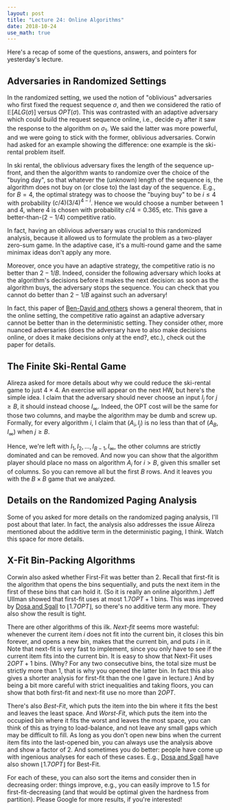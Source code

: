 ```yaml
---
layout: post
title: "Lecture 24: Online Algorithms"
date: 2018-10-24
use_math: true
---
```


Here's a recap of some of the questions, answers, and pointers for
yesterday's lecture.

## Adversaries in Randomized Settings

In the randomized setting, we used the notion of "oblivious"
adversaries who first fixed the request sequence $\sigma$, and then we
considered the ratio of $\mathbb{E}[ALG(\sigma)]$ versus
$OPT(\sigma)$. This was contrasted with an adaptive adversary which
could build the request sequence online, i.e., decide $\sigma_2$ after
it saw the response to the algorithm on $\sigma_1$. We said the latter
was more powerful, and we were going to stick with the former, oblivious
adversaries. Corwin had asked for an example showing the difference: one
example is the ski-rental problem itself.

In ski rental, the oblivious adversary fixes the length of the sequence
up-front, and then the algorithm wants to randomize over the choice of
the "buying day", so that whatever the (unknown) length of the sequence
is, the algorithm does not buy on (or close to) the last day of the
sequence. E.g., for $B=4$, the optimal strategy was to choose the
"buying buy" to be $i \leq 4$ with probability $(c/4)(3/4)^{4-i}$. Hence
we would choose a number between $1$ and $4$, where $4$ is chosen with
probability $c/4 = 0.365$, etc. This gave a better-than-$(2-1/4)$
competitive ratio.

In fact, having an oblivious adversary was crucial to this randomized
analysis, because it allowed us to formulate the problem as a two-player
zero-sum game. In the adaptive case, it's a multi-round game and the
same minimax ideas don't apply any more.

Moreover, once you have an adaptive strategy, the competitive ratio is
no better than $2-1/B$. Indeed, consider the following adversary which
looks at the algorithm's decisions before it makes the next decision: as
soon as the algorithm buys, the adversary stops the sequence. You can
check that you cannot do better than $2-1/B$ against such an adversary!

In fact, this paper of [Ben-David and
others](http://www.cs.technion.ac.il/~shai/BDBKTW.pdf) shows a general
theorem, that in the online setting, the competitive ratio against an
adaptive adversary cannot be better than in the deterministic setting.
They consider other, more nuanced adversaries (does the adversary have
to also make decisions online, or does it make decisions only at the
end?, etc.), check out the paper for details.

## The Finite Ski-Rental Game

Alireza asked for more details about why we could reduce the ski-rental
game to just $4 \times 4$. An exercise will appear on the next HW, but
here's the simple idea. I claim that the adversary should never choose
an input $I_j$ for $j \geq B$, it should instead choose $I_\infty$.
Indeed, the OPT cost will be the same for those two columns, and maybe
the algorithm may be dumb and screw up. Formally, for every algorithm
$i$, I claim that $(A_i, I_j)$ is no less than that of $(A_B, I_\infty)$
when $j \geq B$.

Hence, we're left with $I_1, I_2, \ldots, I_{B-1}, I_\infty$, the other
columns are strictly dominated and can be removed. And now you can show
that the algorithm player should place no mass on algorithm $A_i$ for 
$i > B$, given this smaller set of columns. So you can remove all but the
first $B$ rows. And it leaves you with the $B \times B$ game that we
analyzed.

## Details on the Randomized Paging Analysis

Some of you asked for more details on the randomized paging analysis,
I'll post about that later. In fact, the analysis also addresses the
issue Alireza mentioned about the additive term in the deterministic
paging, I think. Watch this space for more details.

## X-Fit Bin-Packing Algorithms

Corwin also asked whether First-Fit was better than $2$. Recall that
first-fit is the algorithm that opens the bins sequentially, and puts
the next item in the first of these bins that can hold it. (So it is
really an online algorithm.) Jeff Ullman showed that first-fit uses at
most $1.7 OPT + 1$ bins. This was improved by [Dosa and
Sgall](https://iuuk.mff.cuni.cz/~sgall/ps/FFabs.pdf) to $\lfloor 1.7 OPT
\rfloor$, so there's no additive term any more. They also show the
result is tight.

There are other algorithms of this ilk. *Next-fit* seems more wasteful: whenever the
current item $i$ does not fit into the current bin, it closes this bin
forever, and opens a new bin, makes that the current bin, and puts $i$
in it. Note that next-fit is very fast to implement, since you only have
to see if the current item fits into the current bin. It is easy to show
that Next-Fit uses $2OPT+1$ bins. (Why? For any two consecutive bins,
the total size must be strictly more than $1$, that is why you opened
the latter bin. In fact this also gives a shorter analysis for first-fit
than the one I gave in lecture.) And by being a bit more careful with
strict inequalities and taking floors, you can show that both first-fit
and next-fit use no more than $2OPT$. 

There's also *Best-Fit*, which puts the item into the bin where it fits
the best and leaves the least space. And *Worst-Fit*, which puts the item
into the occupied bin where it fits the worst and leaves the most space,
you can think of this as trying to load-balance, and not leave any small
gaps which may be difficult to fill. As long as you don't open new bins
when the current item fits into the last-opened bin, you can always use
the analysis above and show a factor of $2$. And sometimes you do
better: people have come up with ingenious analyses for each of these
cases. E.g., [Dosa and Sgall](https://iuuk.mff.cuni.cz/~sgall/ps/BF.pdf)
have also shown $\lfloor 1.7 OPT \rfloor$ for Best-Fit.

For each of these, you can also sort the items and consider then in
decreasing order: things improve, e.g., you can easily improve to $1.5$
for first-fit-decreasing (and that would be optimal given the hardness
from partition). Please Google for more results, if you're interested!
